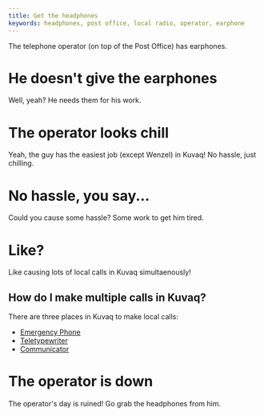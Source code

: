 ```yaml
---
title: Get the headphones
keywords: headphones, post office, local radio, operator, earphone
---
```


The telephone operator (on top of the Post Office) has earphones.

# He doesn't give the earphones
Well, yeah? He needs them for his work.

# The operator looks chill
Yeah, the guy has the easiest job (except Wenzel) in Kuvaq! No hassle, just chilling.

# No hassle, you say...
Could you cause some hassle? Some work to get him tired.

# Like?
Like causing lots of local calls in Kuvaq simultaenously!

## How do I make multiple calls in Kuvaq?
There are three places in Kuvaq to make local calls:
 - [Emergency Phone](055-call-emergency.md)
 - [Teletypewriter](057-teletypewriter.md)
 - [Communicator](058-communicator.md)
 
# The operator is down
The operator's day is ruined! Go grab the headphones from him.